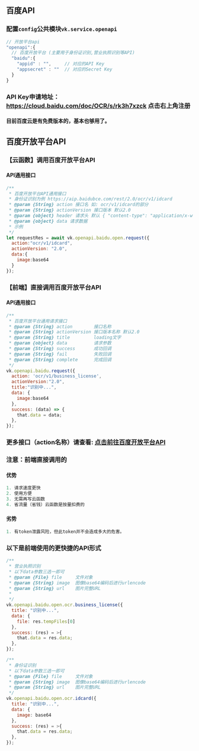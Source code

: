 ## 百度API

### 配置`config`公共模块`vk.service.openapi`
```js
// 开放平台api
"openapi":{
  // 百度开放平台 (主要用于身份证识别,营业执照识别等API)
  "baidu":{
    "appid" : "",     // 对应的API Key
    "appsecret" : ""  // 对应的Secret Key
  }
}
```
### API Key申请地址：https://cloud.baidu.com/doc/OCR/s/rk3h7xzck 点击右上角注册
#### 目前百度云是有免费版本的，基本也够用了。

## 百度开放平台API

### 【云函数】调用百度开放平台API

#### API通用接口
```js
/**
 * 百度开放平台API通用接口
 * 身份证识别为例 https://aip.baidubce.com/rest/2.0/ocr/v1/idcard
 * @param {String} action 接口名 如: ocr/v1/idcard的部分
 * @param {String} actionVersion 接口版本 默认2.0
 * @param {object} header 请求头 默认 { "content-type": "application/x-www-form-urlencoded" }
 * @param {object} data 请求数据
 * 示例
 */
let requestRes = await vk.openapi.baidu.open.request({
  action:"ocr/v1/idcard",
  actionVersion: "2.0",
  data:{
    image:base64
  }
});
```

### 【前端】直接调用百度开放平台API
#### API通用接口
```js
/**
 * 百度开放平台通用请求接口
 * @param {String} action        接口名称
 * @param {String} actionVersion 接口版本名称 默认2.0
 * @param {String} title         loading文字
 * @param {object} data          请求参数
 * @param {String} success       成功回调
 * @param {String} fail          失败回调
 * @param {String} complete      完成回调
 */
vk.openapi.baidu.request({
  action: 'ocr/v1/business_license',
  actionVersion:"2.0",
  title:"识别中...",
  data: {
    image:base64
  },
  success: (data) => {
    that.data = data;
  },
});
```
###  更多接口（action名称）请查看: [点击前往百度开放平台API](https://cloud.baidu.com/doc/OCR/s/rk3h7xzck)

### 注意：前端直接调用的
#### 优势
```js
1. 请求速度更快
2. 使用方便
3. 无需再写云函数
4. 省流量（省钱）云函数是按量扣费的
```
#### 劣势
```js
1. 有token泄露风险，但此token并不会造成多大的危害。
```

### 以下是前端使用的更快捷的API形式
```js
/**
 * 营业执照识别
 * 以下data参数三选一即可
 * @param {File} file     文件对象
 * @param {String} image  图像base64编码后进行urlencode
 * @param {String} url    图片完整URL
 *
 */
vk.openapi.baidu.open.ocr.business_license({
  title: "识别中...",
  data: {
    file: res.tempFiles[0]
  },
  success: (res) = >{
    that.data = res.data;
  },
});

/**
 * 身份证识别
 * 以下data参数三选一即可
 * @param {File} file     文件对象
 * @param {String} image  图像base64编码后进行urlencode
 * @param {String} url    图片完整URL
 */
vk.openapi.baidu.open.ocr.idcard({
  title: "识别中...",
  data: {
    image: base64
  },
  success: (res) = >{
    that.data = res.data;
  },
});
```


